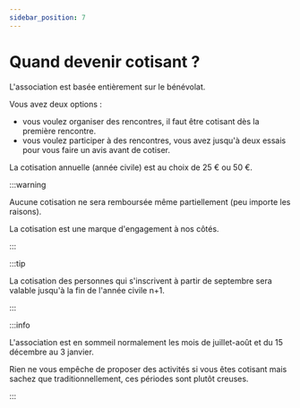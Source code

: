 ```yaml
---
sidebar_position: 7
---
```


# Quand devenir cotisant ?

L'association est basée entièrement sur le bénévolat. 

Vous avez deux options :

- vous voulez organiser des rencontres, il faut être cotisant dès la première rencontre.
- vous voulez participer à des rencontres, vous avez jusqu'à deux essais pour vous faire un avis avant de cotiser.

La cotisation annuelle (année civile) est au choix de 25 € ou 50 €.

:::warning

Aucune cotisation ne sera remboursée même partiellement (peu importe les raisons).

La cotisation est une marque d'engagement à nos côtés.

:::

:::tip

La cotisation des personnes qui s'inscrivent à partir de septembre sera valable jusqu'à la fin de l'année civile n+1. 

:::


:::info

L'association est en sommeil normalement les mois de juillet-août et du 15 décembre au 3 janvier.

Rien ne vous empêche de proposer des activités si vous êtes cotisant mais sachez que traditionnellement, ces périodes sont plutôt creuses. 

:::